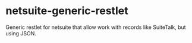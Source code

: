 # netsuite-generic-restlet
Generic restlet for netsuite that allow work with records like SuiteTalk, but using JSON.
